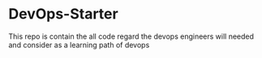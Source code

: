 # DevOps-Starter
This repo is contain the all code regard the devops engineers will needed and consider as a learning path of devops 
